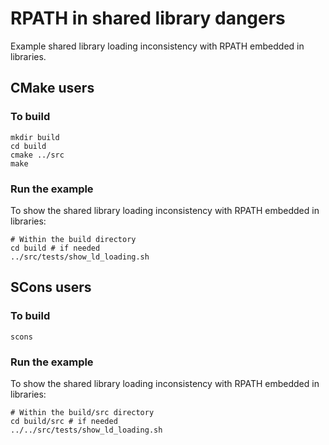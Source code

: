 # RPATH in shared library dangers
Example shared library loading inconsistency with RPATH embedded in libraries.

## CMake users

### To build
```
mkdir build
cd build
cmake ../src
make
```

### Run the example

To show the shared library loading inconsistency with RPATH embedded in libraries:

```
# Within the build directory
cd build # if needed
../src/tests/show_ld_loading.sh
```

## SCons users

### To build
```
scons
```

### Run the example

To show the shared library loading inconsistency with RPATH embedded in libraries:

```
# Within the build/src directory
cd build/src # if needed
../../src/tests/show_ld_loading.sh
```
